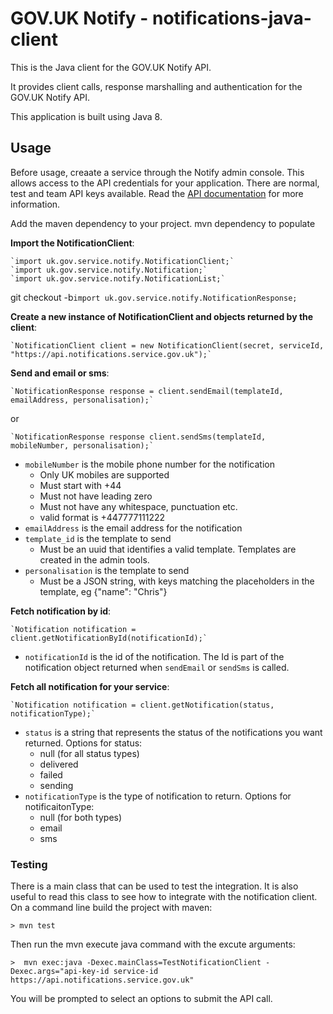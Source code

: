 # GOV.UK Notify - notifications-java-client

This is the Java client for the GOV.UK Notify API.

It provides client calls, response marshalling and authentication for the GOV.UK Notify API.

This application is built using Java 8.


## Usage

Before usage, creaate a service through the Notify admin console. This allows access to the API credentials for your application. There are normal, test and team API keys available.
Read the [API documentation](https://www.notifications.service.gov.uk/documentation) for more information.

Add the maven dependency to your project.
mvn dependency to populate 

**Import the NotificationClient**:

    `import uk.gov.service.notify.NotificationClient;`
    `import uk.gov.service.notify.Notification;`
    `import uk.gov.service.notify.NotificationList;`
git checkout -b`import uk.gov.service.notify.NotificationResponse;`

**Create a new instance of NotificationClient and objects returned by the client**:

    `NotificationClient client = new NotificationClient(secret, serviceId, "https://api.notifications.service.gov.uk");`
    
**Send and email or sms**:

    `NotificationResponse response = client.sendEmail(templateId, emailAddress, personalisation);`

or

    `NotificationResponse response client.sendSms(templateId, mobileNumber, personalisation);`

* `mobileNumber` is the mobile phone number for the notification
    * Only UK mobiles are supported
    * Must start with +44
    * Must not have leading zero
    * Must not have any whitespace, punctuation etc.
    * valid format is +447777111222
* `emailAddress` is the email address for the notification
* `template_id` is the template to send
    * Must be an uuid that identifies a valid template. Templates are created in the admin tools.
* `personalisation` is the template to send
    * Must be a JSON string, with keys matching the placeholders in the template, eg {"name": "Chris"}

**Fetch notification by id**:

    `Notification notification = client.getNotificationById(notificationId);`

* `notificationId` is the id of the notification. The Id is part of the notification object returned when `sendEmail` or `sendSms` is called.
 
**Fetch all notification for your service**:

    `Notification notification = client.getNotification(status, notificationType);`

* `status` is a string that represents the status of the notifications you want returned. Options for status:
    * null (for all status types)
    * delivered 
    * failed
    * sending
* `notificationType` is the type of notification to return. Options for notificaitonType:
    * null (for both types)
    * email 
    * sms


### Testing
There is a main class that can be used to test the integration. It is also useful to read this class to see how to integrate with the notification client.
On a command line build the project with maven:

`> mvn test`

Then run the mvn execute java command with the excute arguments:

`>  mvn exec:java -Dexec.mainClass=TestNotificationClient -Dexec.args="api-key-id service-id https://api.notifications.service.gov.uk"`

You will be prompted to select an options to submit the API call.
